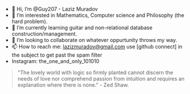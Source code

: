 - 👋 Hi, I’m @Guy207 - Laziz Muradov
- 👀 I’m interested in Mathematics, Computer science and Philosophy (the hard problem).
- 🌱 I’m currently learning guitar and non-relational database construction/management. 
- 💞️ I’m looking to collaborate on whatever oppurtunity throws my way.
- 📫 How to reach me: lazizmuradov@gmail.com 
    use [github connect] in the subject to get past the spam filter
- Instagram: the_one_and_only_101010
>"The lovely world 
>with logic so firmly planted
>cannot discern 
>the needs of love
>nor comprehend passion from intuition
>and requires an explanation
>where there is none." - Zed Shaw.

<!---
Guy207/Guy207 is a ✨ special ✨ repository because its `README.md` (this file) appears on your GitHub profile.
You can click the Preview link to take a look at your changes.
--->
